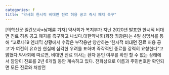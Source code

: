 ```yaml
---
categories: f
title: "약사회 한시적 비대면 진료 허용 공고 즉시 폐지 촉구"
---
```

[의학신문·일간보사=남재륜 기자] 약사회가 복지부가 지난 2020년 발표한 한시적 비대면 진료 허용 공고 폐지를 촉구하고 나섰다.대한약사회(회장 최광훈)는 4일 성명서를 통해 “코로나19 엔데믹 상황에서 수많은 부작용만 양산하는 ‘한시적 비대면 진료 허용 공고’가 여전히 유효한 현실에 심각한 우려를 표하며 즉각적인 종료를 강력히 요청한다”고 밝혔다.약사회에 따르면, 비대면 진료 의사는 환자 본인 여부를 확인 할 수 없는 상태에서 깜깜이 진료를 2년 6개월 동안 계속하고 있다. 전화상으로 이름과 주민번호만 확인되면 모든 진료와 처방전